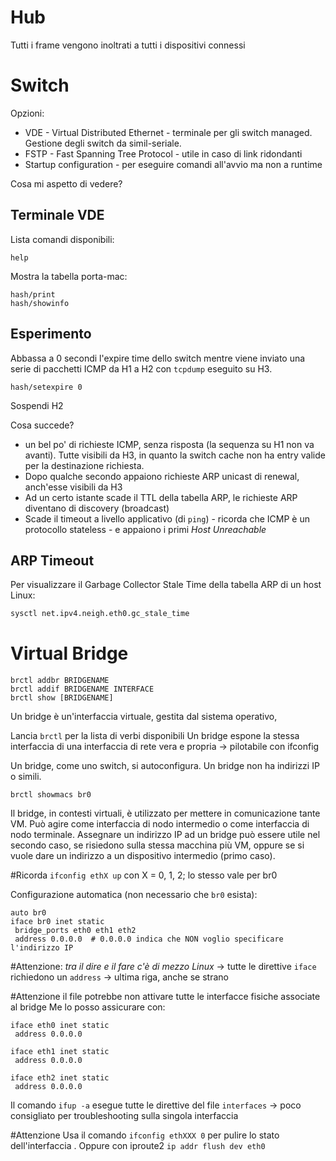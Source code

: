 # Hub
Tutti i frame vengono inoltrati a tutti i dispositivi connessi
# Switch 
Opzioni:
- VDE - Virtual Distributed Ethernet - terminale per gli switch managed. Gestione degli switch da simil-seriale.
- FSTP - Fast Spanning Tree Protocol - utile in caso di link ridondanti
- Startup configuration - per eseguire comandi all'avvio ma non a runtime

Cosa mi aspetto di vedere?

## Terminale VDE
Lista comandi disponibili:
```
help
```

Mostra la tabella porta-mac:
```
hash/print
hash/showinfo
```

## Esperimento
Abbassa a 0 secondi l'expire time dello switch mentre viene inviato una serie di pacchetti ICMP da H1 a H2 con `tcpdump` eseguito su H3.
```
hash/setexpire 0
```

Sospendi H2

Cosa succede?
- un bel po' di richieste ICMP, senza risposta (la sequenza su H1 non va avanti). Tutte visibili da H3, in quanto la switch cache non ha entry valide per la destinazione richiesta.
- Dopo qualche secondo appaiono richieste ARP unicast di renewal, anch'esse visibili da H3
- Ad un certo istante scade il TTL della tabella ARP, le richieste ARP diventano di discovery (broadcast)
- Scade il timeout a livello applicativo (di `ping`) - ricorda che ICMP è un protocollo stateless - e appaiono i primi _Host Unreachable_

## ARP Timeout
Per visualizzare il Garbage Collector Stale Time della tabella ARP di un host Linux:
```bash
sysctl net.ipv4.neigh.eth0.gc_stale_time
```

# Virtual Bridge
```
brctl addbr BRIDGENAME
brctl addif BRIDGENAME INTERFACE
brctl show [BRIDGENAME]
```

Un bridge è un'interfaccia virtuale, gestita dal sistema operativo, 

Lancia `brctl` per la lista di verbi disponibili
Un bridge espone la stessa interfaccia di una interfaccia di rete vera e propria -> pilotabile con ifconfig

Un bridge, come uno switch, si autoconfigura. Un bridge non ha indirizzi IP o simili.

```
brctl showmacs br0
```

Il bridge, in contesti virtuali, è utilizzato per mettere in comunicazione tante VM.
Può agire come interfaccia di nodo intermedio o come interfaccia di nodo terminale. Assegnare un indirizzo IP ad un bridge può essere utile nel secondo caso, se risiedono sulla stessa macchina più VM, oppure se si vuole dare un indirizzo a un dispositivo intermedio (primo caso).

#Ricorda `ifconfig ethX up` con X = 0, 1, 2; lo stesso vale per br0

Configurazione automatica (non necessario che `br0` esista):
```
auto br0
iface br0 inet static
 bridge_ports eth0 eth1 eth2
 address 0.0.0.0  # 0.0.0.0 indica che NON voglio specificare l'indirizzo IP
```
#Attenzione: *tra il dire e il fare c'è di mezzo Linux* -> tutte le direttive `iface` richiedono un `address` -> ultima riga, anche se strano

#Attenzione il file potrebbe non attivare tutte le interfacce fisiche associate al bridge
Me lo posso assicurare con:
```
iface eth0 inet static
 address 0.0.0.0

iface eth1 inet static
 address 0.0.0.0

iface eth2 inet static
 address 0.0.0.0
```

Il comando `ifup -a` esegue tutte le direttive del file `interfaces` -> poco consigliato per troubleshooting sulla singola interfaccia

#Attenzione Usa il comando `ifconfig ethXXX 0` per pulire lo stato dell'interfaccia . Oppure con iproute2 `ip addr flush dev eth0`